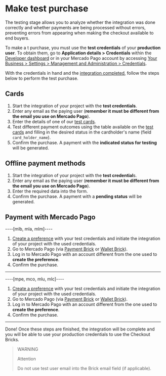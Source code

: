 # Make test purchase

The testing stage allows you to analyze whether the integration was done correctly and whether payments are being processed without errors, preventing errors from appearing when making the checkout available to end buyers.

To make a t purchase, you must use the **test credentials** of your **production user**. To obtain them, go to **Application details > Credentials** within the [Developer dashboard](/developers/panel/app) or in your Mercado Pago account by accessing [Your Business > Settings > Management and Administration > Credentials](https://www.mercadopago[FAKER][URL][DOMAIN]/settings/account/credentials).

With the credentials in hand and the [integration completed](/developers/en/docs/checkout-bricks/common-initialization), follow the steps below to perform the test purchase.

## Cards

1. Start the integration of your project with the **test credentials**.
2. Enter any email as the paying user (**remember it must be different from the email you use on Mercado Pago**).
3. Enter the details of one of our [test cards](/developers/en/guides/additional-content/your-integrations/test-cards).
4. Test different payment outcomes using the table available on the [test cards](/developers/en/guides/additional-content/your-integrations/test-cards) and filling in the desired status in the cardholder's name (field `card_holder_name`).
5. Confirm the purchase. A payment with the **indicated status for testing** will be generated.

## Offline payment methods

1. Start the integration of your project with the **test credential**s.
2. Enter any email as the paying user (**remember it must be different from the email you use on Mercado Pago**).
3. Enter the required data into the form.
4. Confirm the purchase. A payment with a **pending status** will be generated.

## Payment with Mercado Pago

----[mlb, mla, mlm]----

1. [Create a preference](/developers/en/reference/preferences/_checkout_preferences/post) with your test credentials and initiate the integration of your project with the used credentials.
2. Go to Mercado Pago (via [Payment Brick](/developers/en/docs/checkout-bricks/payment-brick/payment-submission/wallet-credits) or [Wallet Brick](/developers/en/docs/checkout-bricks/wallet-brick/default-rendering)).
3. Log in to Mercado Pago with an account different from the one used to **create the preference**.
4. Confirm the purchase.

------------
----[mpe, mco, mlu, mlc]----

1. [Create a preference](/developers/en/reference/preferences/_checkout_preferences/post) with your test credentials and initiate the integration of your project with the used credentials.
2. Go to Mercado Pago (via [Payment Brick](/developers/en/docs/checkout-bricks/payment-brick/payment-submission/wallet) or [Wallet Brick](/developers/en/docs/checkout-bricks/wallet-brick/default-rendering)).
3. Log in to Mercado Pago with an account different from the one used to **create the preference**.
4. Confirm the purchase.

------------

Done! Once these steps are finished, the integration will be complete and you will be able to use your production credentials to use the Checkout Bricks.

> WARNING
>
> Attention
>
> Do not use test user email into the Brick email field (if applicable).